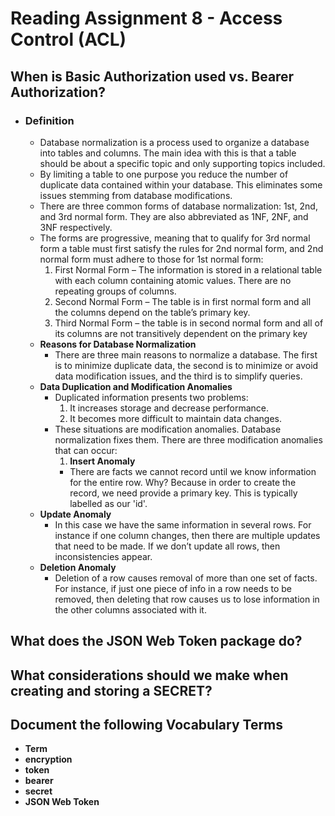 # **Reading Assignment 8 - Access Control (ACL)**

## When is Basic Authorization used vs. Bearer Authorization?
  + ### Definition
    + Database normalization is a process used to organize a database into tables and columns.  The main idea with this is that a table should be about a specific topic and only supporting topics included.
    + By limiting a table to one purpose you reduce the number of duplicate data contained within your database. This eliminates some issues stemming from database modifications.
    + There are three common forms of database normalization: 1st, 2nd, and 3rd normal form. They are also abbreviated as 1NF, 2NF, and 3NF respectively. 
    + The forms are progressive, meaning that to qualify for 3rd normal form a table must first satisfy the rules for 2nd normal form, and 2nd normal form must adhere to those for 1st normal form:
      1. First Normal Form – The information is stored in a relational table with each column containing atomic values. There are no repeating groups of columns.
      1. Second Normal Form – The table is in first normal form and all the columns depend on the table’s primary key.
      1. Third Normal Form – the table is in second normal form and all of its columns are not transitively dependent on the primary key
    + **Reasons for Database Normalization**  
      + There are three main reasons to normalize a database.  The first is to minimize duplicate data, the second is to minimize or avoid data modification issues, and the third is to simplify queries. 
    + **Data Duplication and Modification Anomalies**
      + Duplicated information presents two problems:
        1. It increases storage and decrease performance.
        1. It becomes more difficult to maintain data changes.
      + These situations are modification anomalies. Database normalization fixes them. There are three modification anomalies that can occur:
        1. **Insert Anomaly**
          + There are facts we cannot record until we know information for the entire row. Why? Because in order to create the record, we need provide a primary key. This is typically labelled as our 'id'.
    + **Update Anomaly**
      + In this case we have the same information in several rows. For instance if one column changes, then there are multiple updates that need to be made.  If we don’t update all rows, then inconsistencies appear.
    + **Deletion Anomaly**
      + Deletion of a row causes removal of more than one set of facts.  For instance, if just one piece of info in a row needs to be removed, then deleting that row causes us to lose information in the other columns associated with it.

## What does the JSON Web Token package do?

## What considerations should we make when creating and storing a SECRET?

## Document the following Vocabulary Terms
  + **Term**
  + **encryption**
  + **token**
  + **bearer**
  + **secret**
  + **JSON Web Token**
